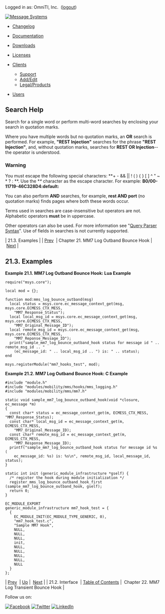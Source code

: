 Logged in as: OmniTI, Inc.  ([logout](https://support.messagesystems.com/logout.php))

[![Message Systems](https://support.messagesystems.com/images/ms-white205.png)](https://support.messagesystems.com/start.php) 

*   [Changelog](https://support.messagesystems.com/start.php?show=changelog)
*   [Documentation](https://support.messagesystems.com/docs/)
*   [Downloads](https://support.messagesystems.com/start.php)

*   [Licenses](https://support.messagesystems.com/license_summary.php)
*   <a href="">Clients</a>
    *   [Support](https://support.messagesystems.com/cs.php)
    *   [Add/Edit](https://support.messagesystems.com/edit_client.php)
    *   [Legal/Products](https://support.messagesystems.com/edit_products.php)
*   [Users](https://support.messagesystems.com/edit_customer.php)

## Search Help

Search for a single word or perform multi-word searches by enclosing your search in quotation marks.

Where you have multiple words but no quotation marks, an **OR** search is performed. For example, **"REST Injection"** searches for the phrase **"REST Injection"**, and, without quotation marks, searches for **REST OR Injection**--the operator is understood.

### Warning

You must escape the following special characters: **+ - && || ! ( ) { } [ ] ^ " ~ * ? : \**. Use the **\** character as the escape character. For example: **B0/00-11719-46C328D4\:default\:**

You can also perform **AND** searches, for example, **rest AND port** (no quotation marks) finds pages where both these words occur.

Terms used in searches are case-insensitive but operators are not. Alphabetic operators **must** be in uppercase.

Other operators can also be used. For more information see "[Query Parser Syntax](https://lucene.apache.org/core/old_versioned_docs/versions/3_0_0/queryparsersyntax.html)". Use of fields in searches is not currently supported.

| 21.3. Examples |
| [Prev](MM7LogOutbandBounceHook.interface.php)  | Chapter 21. MM7 Log Outband Bounce Hook |  [Next](MM7LogTransientBounceHook.php) |

## 21.3. Examples

<a name="MM7_Log_Outband_Bounce_Hook.lua"></a>

**Example 21.1. MM7 Log Outband Bounce Hook: Lua Example**

```
require("msys.core");

local mod = {};

function mod:mms_log_bounce_outband(msg)
  local status = msys.core.ec_message_context_get(msg, msys.core.ECMESS_CTX_MESS,
    "MM7_Response_Status");
  local local_msg_id = msys.core.ec_message_context_get(msg, msys.core.ECMESS_CTX_MESS,
    "MM7_Original_Message_ID");
  local remote_msg_id = msys.core.ec_message_context_get(msg, msys.core.ECMESS_CTX_MESS,
    "MM7_Reponse_Message_ID");
  print("sample_mm7_log_bounce_outband_hook status for message id " .. remote_msg_id .. "
    (ec_message_id: " .. local_msg_id .. ") is: " .. status);
end

msys.registerModule("mm7_hooks_test", mod);
```

<a name="MM7_Log_Outband_Bounce_Hook.c"></a>

**Example 21.2. MM7 Log Outband Bounce Hook: C Example**

```
#include "module.h"
#include "modules/mobility/mms/hooks/mms_logging.h"
#include "modules/mobility/mms/mm7.h"

static void sample_mm7_log_bounce_outband_hook(void *closure, ec_message *m)
{
  const char* status = ec_message_context_get(m, ECMESS_CTX_MESS, "MM7_Response_Status);
  const char* local_msg_id = ec_message_context_get(m, ECMESS_CTX_MESS,
    "MM7_Original_Message_ID);
  const char* remote_msg_id = ec_message_context_get(m, ECMESS_CTX_MESS,
    "MM7_Response_Message_ID);
  printf("sample_mm7_log_bounce_outband_hook status for message id %s (
    ec_message_id: %s) is: %s\n", remote_msg_id, local_message_id, status);
}

static int init (generic_module_infrastructure *gself) {
  /* register the hook during module initialization */
  register_mms_log_bounce_outband_hook_first (sample_mm7_log_bounce_outband_hook, gself);
  return 0;
}

EC_MODULE_EXPORT
generic_module_infrastructure mm7_hook_test = {
  {
    EC_MODULE_INIT(EC_MODULE_TYPE_GENERIC, 0),
    "mm7_hook_test.c",
    "Sample MM7 Hook",
    NULL,
    NULL,
    NULL,
    init,
    NULL,
    NULL,
    NULL,
    NULL,
    NULL
  }
};
```

| [Prev](MM7LogOutbandBounceHook.interface.php)  | [Up](MM7LogOutbandBounceHook.php) |  [Next](MM7LogTransientBounceHook.php) |
| 21.2. Interface  | [Table of Contents](index.php) |  Chapter 22. MM7 Log Transient Bounce Hook |

Follow us on:

[![Facebook](https://support.messagesystems.com/images/icon-facebook.png)](http://www.facebook.com/messagesystems) [![Twitter](https://support.messagesystems.com/images/icon-twitter.png)](http://twitter.com/#!/MessageSystems) [![LinkedIn](https://support.messagesystems.com/images/icon-linkedin.png)](http://www.linkedin.com/company/message-systems)